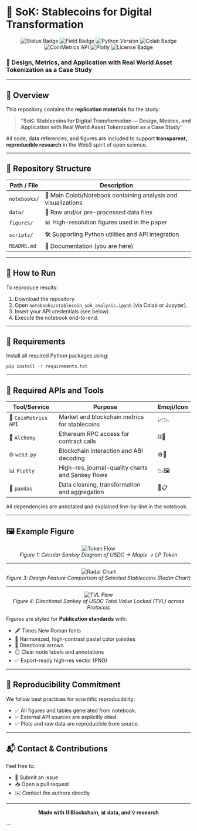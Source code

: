 # 📘 SoK: Stablecoins for Digital Transformation
<p align="center">
  <img src="https://img.shields.io/badge/status-under_review-yellow.svg" alt="Status Badge"/>
  <img src="https://img.shields.io/badge/field-Stablecoins%20%26%20RWA-orange.svg" alt="Field Badge"/>
  <img src="https://img.shields.io/badge/python-3.10+-blue.svg" alt="Python Version"/>
  <img src="https://img.shields.io/badge/google-colab-%23F9AB00.svg?&logo=googlecolab&logoColor=white" alt="Colab Badge"/>
  <img src="https://img.shields.io/badge/api-CoinMetrics-informational?logo=data:image/png;base64,iVBORw0KGgoAAAANSUhEUgAAAA8AAAAQCAYAAADJViUEAAAACXBIWXMAAA7EAAAOxAGVKw4bAAAACXZwQWcAAAAQAAAAEABcxq3DAAAATUlEQVQoz2NgoBT4T1fx//+fACNsgphAsP4ZIgS8jlA1Q4KSpzDAKq1qA0EAUCiQhgkgNEg0TcwJKHkGwDS9AzjRAY8YGKxGhNsIAClIwBumB6BbgAAAABJRU5ErkJggg==" alt="CoinMetrics API"/>
  <img src="https://img.shields.io/badge/visualization-Plotly-3F4C6B?logo=plotly&logoColor=white" alt="Plotly"/>
  <img src="https://img.shields.io/badge/license-MIT-green.svg" alt="License Badge"/>
</p>


### 🧠 Design, Metrics, and Application with Real World Asset Tokenization as a Case Study

---

## 🧭 Overview

This repository contains the **replication materials** for the study:

> **“SoK: Stablecoins for Digital Transformation — Design, Metrics, and Application with Real World Asset Tokenization as a Case Study”**

All code, data references, and figures are included to support **transparent, reproducible research** in the Web3 spirit of open science. 

---

## 📂 Repository Structure

| Path / File                  | Description                                                                 |
|-----------------------------|-----------------------------------------------------------------------------|
| `notebooks/`                | 📒 Main Colab/Notebook containing analysis and visualizations                |
| `data/`                     | 📁 Raw and/or pre-processed data files                                      |
| `figures/`                  | 📊 High-resolution figures used in the paper                                |
| `scripts/`                  | 🛠️ Supporting Python utilities and API integration                         |
| `README.md`                 | 📘 Documentation (you are here)                                             |

---

## 🚀 How to Run

To reproduce results:

1. Download the repository.
2. Open `notebooks/stablecoin_sok_analysis.ipynb` (via Colab or Jupyter).
3. Insert your API credentials (see below).
4. Execute the notebook end-to-end.

---

## 🔧 Requirements

Install all required Python packages using:

```bash
pip install -r requirements.txt
````

---

## 🔑 Required APIs and Tools

| Tool/Service         | Purpose                                           | Emoji/Icon |
| -------------------- | ------------------------------------------------- | ---------- |
| 🧪 `CoinMetrics API` | Market and blockchain metrics for stablecoins     | 📈📉       |
| 🔌 `Alchemy`         | Ethereum RPC access for contract calls            | ⛓️🧙       |
| 🌐 `web3.py`         | Blockchain interaction and ABI decoding           | ⚙️🧩       |
| 📊 `Plotly`          | High-res, journal-quality charts and Sankey flows | 📉🖼️      |
| 📑 `pandas`          | Data cleaning, transformation and aggregation     | 📂📋       |

All dependencies are annotated and explained line-by-line in the notebook.

---

## 🖼️ Example Figure

<div align="center">

![Token Flow](figures/maple_usdc_deposit_sankey.png)  
*Figure 1: Circular Sankey Diagram of USDC → Maple → LP Token*


---

![Radar Chart](figures/stablecoin_radar_chart.png)  
*Figure 3: Design Feature Comparison of Selected Stablecoins (Radar Chart)*

---

![TVL Flow](figures/usdc_tvl_sankey_directional.png)  
*Figure 4: Directional Sankey of USDC Total Value Locked (TVL) across Protocols*

</div>

Figures are styled for **Publication standards** with:

* 🖋️ Times New Roman fonts
* 🎨 Harmonized, high-contrast pastel color palettes
* 🧭 Directional arrows
* 🪞 Clear node labels and annotations
* ✅ Export-ready high-res vector (PNG)



---

## 🧪 Reproducibility Commitment

We follow best practices for scientific reproducibility:

* ✅ All figures and tables generated from notebook.
* ✅ External API sources are explicitly cited.
* ✅ Plots and raw data are reproducible from source.

---

## 📬 Contact & Contributions

Feel free to:

* 📝 Submit an issue
* 📥 Open a pull request
* ✉️ Contact the authors directly

---

<p align="center">
  <b>Made with ⛓️ Blockchain, 📊 data, and 💡 research</b>
</p>
```
